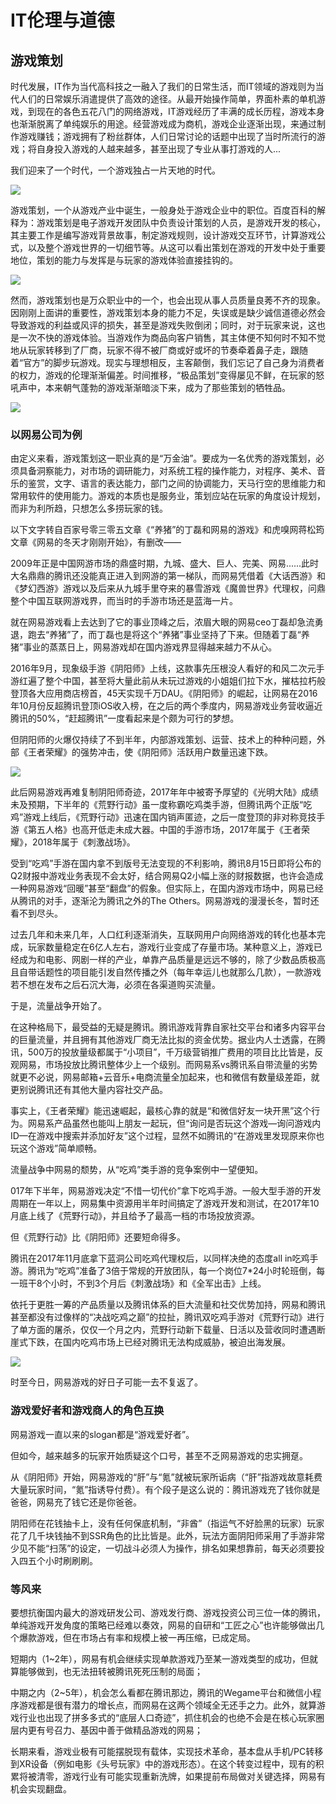 # IT伦理与道德
## 游戏策划

时代发展，IT作为当代高科技之一融入了我们的日常生活，而IT领域的游戏则为当代人们的日常娱乐消遣提供了高效的途径。从最开始操作简单，界面朴素的单机游戏，到现在的各色五花八门的网络游戏，IT游戏经历了丰满的成长历程，游戏本身也渐渐脱离了单纯娱乐的用途。经营游戏成为商机，游戏企业逐渐出现，来通过制作游戏赚钱；游戏拥有了粉丝群体，人们日常讨论的话题中出现了当时所流行的游戏；将自身投入游戏的人越来越多，甚至出现了专业从事打游戏的人...

我们迎来了一个时代，一个游戏独占一片天地的时代。

![](https://github.com/utaZ/zwr-homework/blob/gh-pages/images/youxi.jpg)

游戏策划，一个从游戏产业中诞生，一般身处于游戏企业中的职位。百度百科的解释为：游戏策划是电子游戏开发团队中负责设计策划的人员，是游戏开发的核心，其主要工作是编写游戏背景故事，制定游戏规则，设计游戏交互环节，计算游戏公式，以及整个游戏世界的一切细节等。从这可以看出策划在游戏的开发中处于重要地位，策划的能力与发挥是与玩家的游戏体验直接挂钩的。

![](https://github.com/utaZ/zwr-homework/blob/gh-pages/images/cehua.jpg)

然而，游戏策划也是万众职业中的一个，也会出现从事人员质量良莠不齐的现象。因刚刚上面讲的重要性，游戏策划本身的能力不足，失误或是缺少诚信道德必然会导致游戏的利益或风评的损失，甚至是游戏失败倒闭；同时，对于玩家来说，这也是一次不快的游戏体验。当游戏作为商品向客户销售，其主体便不知何时不知不觉地从玩家转移到了厂商，玩家不得不被厂商或好或坏的节奏牵着鼻子走，跟随着“官方”的脚步玩游戏。现实与理想相反，主客颠倒，我们忘记了自己身为消费者的权力，游戏的伦理渐渐偏差。时间推移，“极品策划”变得屡见不鲜，在玩家的怒吼声中，本来朝气蓬勃的游戏渐渐暗淡下来，成为了那些策划的牺牲品。

![](https://github.com/utaZ/zwr-homework/blob/gh-pages/images/wanjia1.jpg)

### 以网易公司为例

由定义来看，游戏策划这一职业真的是“万金油”。要成为一名优秀的游戏策划，必须具备洞察能力，对市场的调研能力，对系统工程的操作能力，对程序、美术、音乐的鉴赏，文字、语言的表达能力，部门之间的协调能力，天马行空的思维能力和常用软件的使用能力。游戏的本质也是服务业，策划应站在玩家的角度设计规划，而非为利所趋，只想怎么多捞玩家的钱。

以下文字转自百家号零三零五文章《“养猪”的丁磊和网易的游戏》和虎嗅网蒋松筠文章《网易的冬天才刚刚开始》，有删改——

2009年正是中国网游市场的鼎盛时期，九城、盛大、巨人、完美、网易......此时大名鼎鼎的腾讯还没能真正进入到网游的第一梯队，而网易凭借着《大话西游》和《梦幻西游》游戏以及后来从九城手里夺来的暴雪游戏《魔兽世界》代理权，问鼎整个中国互联网游戏界，而当时的手游市场还是蓝海一片。

就在网易游戏看上去达到了它的事业顶峰之后，浓眉大眼的网易ceo丁磊却急流勇退，跑去“养猪”了，而丁磊也是将这个“养猪”事业坚持了下来。但随着丁磊“养猪”事业的蒸蒸日上，网易游戏却在国内游戏界显得越来越力不从心。

2016年9月，现象级手游《阴阳师》上线，这款事先压根没人看好的和风二次元手游红遍了整个中国，甚至将大量此前从未玩过游戏的小姐姐们拉下水，摧枯拉朽般登顶各大应用商店榜首，45天实现千万DAU。《阴阳师》的崛起，让网易在2016年10月份反超腾讯登顶iOS收入榜，在之后的两个季度内，网易游戏业务营收逼近腾讯的50%，“赶超腾讯”一度看起来是个颇为可行的梦想。

但阴阳师的火爆仅持续了不到半年，内部游戏策划、运营、技术上的种种问题，外部《王者荣耀》的强势冲击，使《阴阳师》活跃用户数量迅速下跌。

![](https://github.com/utaZ/zwr-homework/blob/gh-pages/images/yys.jpg)

此后网易游戏再难复制阴阳师奇迹，2017年年中被寄予厚望的《光明大陆》成绩未及预期，下半年的《荒野行动》虽一度称霸吃鸡类手游，但腾讯两个正版“吃鸡”游戏上线后，《荒野行动》迅速在国内销声匿迹，之后一度登顶的非对称竞技手游《第五人格》也高开低走未成大器。中国的手游市场，2017年属于《王者荣耀》，2018年属于《刺激战场》。

受到“吃鸡”手游在国内拿不到版号无法变现的不利影响，腾讯8月15日即将公布的Q2财报中游戏业务表现不会太好，结合网易Q2小幅上涨的财报数据，也许会造成一种网易游戏“回暖”甚至“翻盘”的假象。但实际上，在国内游戏市场中，网易已经从腾讯的对手，逐渐沦为腾讯之外的The Others。网易游戏的漫漫长冬，暂时还看不到尽头。

过去几年和未来几年，人口红利逐渐消失，互联网用户向网络游戏的转化也基本完成，玩家数量稳定在6亿人左右，游戏行业变成了存量市场。某种意义上，游戏已经成为和电影、网剧一样的产业，单靠产品质量是远远不够的，除了少数品质极高且自带话题性的项目能引发自然传播之外（每年幸运儿也就那么几款），一款游戏若不想在发布之后石沉大海，必须在各渠道购买流量。

于是，流量战争开始了。

在这种格局下，最受益的无疑是腾讯。腾讯游戏背靠自家社交平台和诸多内容平台的巨量流量，并且拥有其他游戏厂商无法比拟的资金优势。据业内人士透露，在腾讯，500万的投放量级都属于“小项目”，千万级营销推广费用的项目比比皆是，反观网易，市场投放比腾讯整体少上一个级别。而网易系vs腾讯系自带流量的劣势就更不必说，网易邮箱+云音乐+电商流量全加起来，也和微信有数量级差距，就更别说腾讯还有其他大量内容社交产品。

事实上，《王者荣耀》能迅速崛起，最核心靠的就是“和微信好友一块开黑”这个行为。网易系产品虽然也能叫上朋友一起玩，但“询问是否玩这个游戏—询问游戏内ID—在游戏中搜索并添加好友”这个过程，显然不如腾讯的“在游戏里发现原来你也玩这个游戏”简单顺畅。

流量战争中网易的颓势，从“吃鸡”类手游的竞争案例中一望便知。

017年下半年，网易游戏决定“不惜一切代价”拿下吃鸡手游。一般大型手游的开发周期在一年以上，网易集中资源用半年时间搞定了游戏开发和测试，在2017年10月底上线了《荒野行动》，并且给予了最高一档的市场投放资源。

但《荒野行动》比《阴阳师》还要短命得多。

腾讯在2017年11月底拿下蓝洞公司吃鸡代理权后，以同样决绝的态度all in吃鸡手游。腾讯为“吃鸡”准备了3倍于常规的开放团队，每一个岗位7*24小时轮班倒，每一班干8个小时，不到3个月后《刺激战场》和《全军出击》上线。

依托于更胜一筹的产品质量以及腾讯体系的巨大流量和社交优势加持，网易和腾讯甚至都没有过像样的“决战吃鸡之巅”的拉扯，腾讯双吃鸡手游对《荒野行动》进行了单方面的屠杀，仅仅一个月之内，荒野行动新下载量、日活以及营收同时遭遇断崖式下跌，在国内吃鸡市场上已经对腾讯无法构成威胁，被迫出海发展。

![](https://github.com/utaZ/zwr-homework/blob/gh-pages/images/chiji.png)

时至今日，网易游戏的好日子可能一去不复返了。

### 游戏爱好者和游戏商人的角色互换

网易游戏一直以来的slogan都是“游戏爱好者”。

但如今，越来越多的玩家开始质疑这个口号，甚至不乏网易游戏的忠实拥趸。

从《阴阳师》开始，网易游戏的“肝”与“氪”就被玩家所诟病（“肝”指游戏故意耗费大量玩家时间，“氪”指诱导付费）。有个段子是这么说的：腾讯游戏充了钱你就是爸爸，网易充了钱它还是你爸爸。

阴阳师在花钱抽卡上，没有任何保底机制，“非酋”（指运气不好脸黑的玩家）玩家花了几千块钱抽不到SSR角色的比比皆是。此外，玩法方面阴阳师采用了手游非常少见不能“扫荡”的设定，一切战斗必须人为操作，排名如果想靠前，每天必须要投入四五个小时刷刷刷。


### 等风来
要想抗衡国内最大的游戏研发公司、游戏发行商、游戏投资公司三位一体的腾讯，单纯游戏开发角度的策略已经难以奏效，网易的自研和“工匠之心”也许能够做出几个爆款游戏，但在市场占有率和规模上被一再压缩，已成定局。

短期内（1~2年），网易有机会继续实现单款游戏乃至某一游戏类型的成功，但就算能够做到，也无法扭转被腾讯死死压制的局面；

中期之内（2~5年），机会怎么看都在腾讯那边，腾讯的Wegame平台和微信小程序游戏都是很有潜力的增长点，而网易在这两个领域全无还手之力。此外，就算游戏行业也出现了拼多多式的“底层人口奇迹”，抓住机会的也绝不会是在核心玩家圈层内更有号召力、基因中善于做精品游戏的网易；

长期来看，游戏业极有可能摆脱现有载体，实现技术革命，基本盘从手机/PC转移到XR设备（例如电影《头号玩家》中的游戏形态）。在这个转变过程中，现有的积累将被清零，游戏行业有可能实现重新洗牌，如果提前布局做对关键选择，网易有机会实现翻盘。


